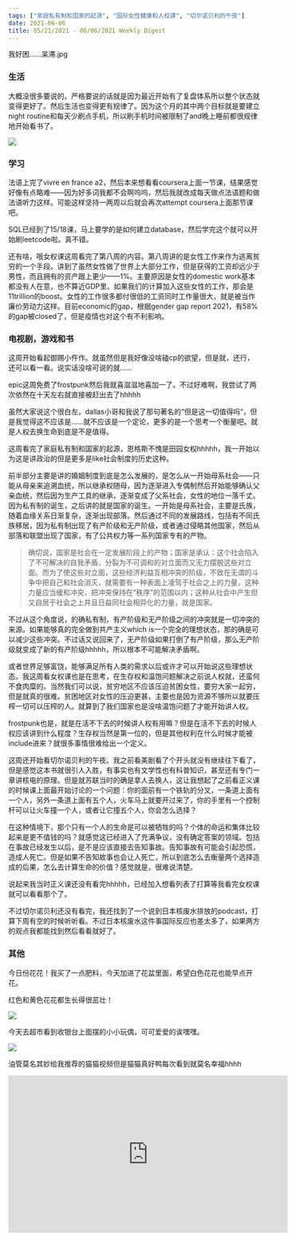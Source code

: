 ```yaml
---
tags: ["家庭私有制和国家的起源", "国际女性健康和人权课", "切尔诺贝利的午夜"]
date: 2021-06-06
title: 05/21/2021 - 06/06/2021 Weekly Digest
---
```

我好困……呆滞.jpg

### 生活

大概没很多要说的。严格要说的话就是因为最近开始有了复盘体系所以整个状态就变得更好了。然后生活也变得更有规律了。因为这个月的其中两个目标就是要建立night routine和每天少刷点手机，所以刷手机时间被限制了and晚上睡前都很规律地开始看书了。

![](https://imglf6.lf127.net/img/UlBlT2VCQTFuRTFDM3Q2WEhZVWdGMVdjOXpXZTN6a2pEWEJPU0ZtTXNyQStFMGdybzV0anVnPT0.jpeg)

### 学习

法语上完了vivre en france a2，然后本来想看看coursera上面一节课，结果感觉好像有点略难——因为好多词我都不会啊呜呜，然后我就改成每天做点法语题和做法语听力这样。可能这样坚持一两周以后就会再次attempt coursera上面那节课吧。

SQL已经到了15/18课，马上要学的是如何建立database，然后学完这个就可以开始刷leetcode啦。真不错。

还有啥，哦女权课这周看完了第八周的内容。第八周讲的是女性工作来作为逃离贫穷的一个手段。讲到了虽然女性做了世界上大部分工作，但是获得的工资却远少于男性，而且拥有的资产跟上更少——1%。主要原因是女性的domestic work基本都没有人在意，也不算近GDP里。如果我们的计算加入这些女性的工作，那会是11trillion的boost。女性的工作很多都付很低的工资同时工作量很大，就是被当作廉价劳动力这样。目前economic的gap，根据gender gap report 2021，有58%的gap被closed了，但是疫情也对这个有不利影响。

### 电视剧，游戏和书

这周开始看起御赐小仵作。就虽然但是我好像没啥磕cp的欲望，但是就，还行，还可以看一看。说实话没啥可说的就……

epic这周免费了frostpunk然后我就喜滋滋地喜加一了。不过好难啊，我尝试了两次依然在十天左右就直接被赶出去了hhhhh

虽然大家说这个很白左，dallas小哥和我说了那句著名的“但是这一切值得吗”，但是我觉得这不应该是……就不应该是一个定论，更多的是一个思考一个衡量吧。就是人权去换生命到底是不是值得。

这周看完了家庭私有制和国家的起源，恩格斯不愧是田园女权hhhhh，我一开始以为这是讲政治的但是更多是like社会制度的历史这种。

前半部分主要是讲的婚姻制度到底是怎么发展的，是怎么从一开始母系社会——只能从母亲来追溯血统，所以继承权随母，因为逐渐进入专偶制然后开始能够确认父亲血统，然后因为生产工具的继承，逐渐变成了父系社会，女性的地位一落千丈。因为私有制的诞生，之后讲的就是国家的诞生。一开始是母系社会，主要是氏族，随着血缘关系日渐复杂，逐渐出现部落。然后通过不同的发展路线，包括有不同氏族移居，因为私有制出现了有产阶级和无产阶级，或者通过侵略其他国家，然后从部落和联盟出现了国家，有了公共权力等一系列国家专有的产物。

> 确切说，国家是社会在一定发展阶段上的产物；国家是承认：这个社会陷入了不可解决的自我矛盾，分裂为不可调和的对立面而又无力摆脱这些对立面。而为了使这些对立面，这些经济利益互相冲突的阶级，不致在无谓的斗争中把自己和社会消灭，就需要有一种表面上凌驾于社会之上的力量，这种力量应当缓和冲突，把冲突保持在“秩序”的范围以内；这种从社会中产生但又自居于社会之上并且日益同社会相异化的力量，就是国家。

不过从这个角度说，的确私有制，有产阶级和无产阶级之间的冲突就是一切冲突的来源。如果能够真的完全做到共产主义which is一个完全的理想状态，那的确是可以减少这些冲突。不过话又说回来了，无产阶级如果打倒了有产阶级，那么无产阶级就变成了新的有产阶级hhhhh，所以根本不可能解决矛盾啊。

或者世界足够富饶，能够满足所有人类的需求以后或许才可以开始说这些理想状态。我这周看女权课也是在思考，在生存权和温饱问题解决之前说人权就，还蛮何不食肉糜的。当然我们可以说，贫穷地区不应该压迫贫困女性，要穷大家一起穷，但是就真的很难。贫困地区对女性的压迫更甚，主要也是因为资源不够所以就要压榨一切可以压榨的人。就算到了我们国家也是没啥温饱问题了才能开始讲人权。

frostpunk也是，就是在活不下去的时候讲人权有用嘛？但是在活不下去的时候人权应该讲到什么程度？生存权当然是第一位的，但是其他权利在什么时候才能被include进来？就很多事情很难给出一个定义。

这周还开始看切尔诺贝利的午夜。我之前看美剧看了个开头就没有继续往下看了，但是感觉这本书就很引人入胜，有事实也有文学性也有科普知识，甚至还有专门一章讲核电的原理。但是就苏联当时的确是拿人去换人，这让我想起了之前看正义课的时候课上面最开始讨论的一个问题：你的面前有一个铁轨的分叉，一条道上面有一个人，另外一条道上面有五个人，火车马上就要开过来了，你的手里有一个控制杆可以让火车撞一个人，或者让它撞五个人，你会怎么选择？

在这种情境下，那个只有一个人的生命是可以被牺牲的吗？个体的命运和集体比较起来是更不值钱的吗？就感觉这已经进入了充满争议，没有确定答案的领域。包括在事故已经发生以后，是不是应该直接去告知事故。告知事故有可能会引起恐慌，造成人死亡。但是如果不告知故事也会让人死亡，所以到底怎么去衡量两个选择造成的后果，怎么去计算生命的价值？感觉就是，很难说清楚。

说起来我当时正义课还没有看完hhhhh，已经加入想看列表了打算等我看完女权课就可以看看那个了。

不过切尔诺贝利还没有看完，我还找到了一个说到日本核废水排放的podcast，打算下周有空的时候听听看。不过日本核废水这件事国际反应也差太多了，如果两方的观点我都能找到然后看看就好了。

### 其他

今日份花花！我买了一点肥料，今天加进了花盆里面，希望白色花花也能早点开花。

红色和黄色花花都生长得很茁壮！

![](https://imglf3.lf127.net/img/UlBlT2VCQTFuRTFDM3Q2WEhZVWdGd2x2eWhUZ1prSytKbnIyRGQ4azBJVWw2eDkyS0M2Slp3PT0.jpg)

今天去超市看到收银台上面摆的小小玩偶，可可爱爱的诶嘿嘿。

![](https://imglf5.lf127.net/img/UlBlT2VCQTFuRTFDM3Q2WEhZVWdGekw1RXZSNWRRLy9FYWt4L2lFK3dSS2Y5Z0pXRGNoUUpRPT0.jpg?imageView&thumbnail=2160x0&quality=90&interlace=1&type=jpg)

油管莫名其妙给我推荐的猫猫视频但是猫猫真好鸭每次看到就莫名幸福hhhh

<div class="videoWrapper">
<iframe width="560" height="315" src="https://www.youtube.com/embed/mpp6-a3ckaM" title="YouTube video player" frameborder="0" allow="accelerometer; autoplay; clipboard-write; encrypted-media; gyroscope; picture-in-picture" allowfullscreen></iframe>
</div> 